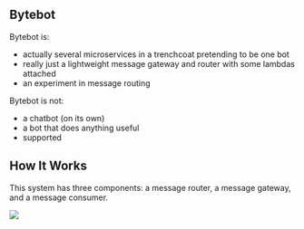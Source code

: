 ## Bytebot

Bytebot is:

 - actually several microservices in a trenchcoat pretending to be one bot
 - really just a lightweight message gateway and router with some lambdas attached
 - an experiment in message routing

Bytebot is not:
 - a chatbot (on its own)
 - a bot that does anything useful
 - supported

## How It Works

This system has three components: a message router, a message gateway, and a message consumer. 

[![](https://mermaid.ink/img/pako:eNqNks1uwjAMx1_Fijgh4AE6aRLQgThsmsZuDYe08WhEm1T52IYo7z6XUMY2aaLpIXHs_8-xfWCFkcgStrWiKeE1veOa-2mWKlcYK8GhfUe7gfH4HtqVzk3QEmp0TmzRwZs1NZxdW5hlj_ECtsLjh9hvTmKzGAzPIa-UK_to8Ib-RhUJ5xpUlJ7IKDYZRPAqnQyKUmiNVbcNrjO1MM9ekDw7SRfyDgP0zc-gNVkLqxqvjIZGeI9WA34WVZCU84lJyCfje88cJYU9ZK4_2uRvQsaXaNd9VsOboEpfQ7uHXhEpKP0XeWGkvyposan2YDTpmeBvLxxJLM6Va2Llov7i5xu65Kg5f6SH0C4vLV6eWxwVlr0Cfo8H5KLYdUIxI2inNA202IjVaGuhJI3doYvnjGpbI2cJbaWwO864PpKfCN6s97pgibcBRyw0krCpEjStdTQevwA-9PUM?type=png)](https://mermaid.live/edit#pako:eNqNks1uwjAMx1_Fijgh4AE6aRLQgThsmsZuDYe08WhEm1T52IYo7z6XUMY2aaLpIXHs_8-xfWCFkcgStrWiKeE1veOa-2mWKlcYK8GhfUe7gfH4HtqVzk3QEmp0TmzRwZs1NZxdW5hlj_ECtsLjh9hvTmKzGAzPIa-UK_to8Ib-RhUJ5xpUlJ7IKDYZRPAqnQyKUmiNVbcNrjO1MM9ekDw7SRfyDgP0zc-gNVkLqxqvjIZGeI9WA34WVZCU84lJyCfje88cJYU9ZK4_2uRvQsaXaNd9VsOboEpfQ7uHXhEpKP0XeWGkvyposan2YDTpmeBvLxxJLM6Va2Llov7i5xu65Kg5f6SH0C4vLV6eWxwVlr0Cfo8H5KLYdUIxI2inNA202IjVaGuhJI3doYvnjGpbI2cJbaWwO864PpKfCN6s97pgibcBRyw0krCpEjStdTQevwA-9PUM)